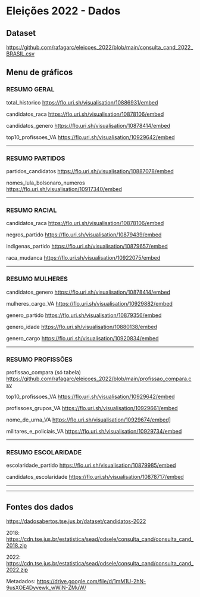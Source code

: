 # Eleições 2022 - Dados

## Dataset

https://github.com/rafagarc/eleicoes_2022/blob/main/consulta_cand_2022_BRASIL.csv

## Menu de gráficos

### RESUMO GERAL

total_historico
https://flo.uri.sh/visualisation/10886931/embed

candidatos_raca
https://flo.uri.sh/visualisation/10878106/embed

candidatos_genero
https://flo.uri.sh/visualisation/10878414/embed

top10_profissoes_VA
https://flo.uri.sh/visualisation/10929642/embed

----

### RESUMO PARTIDOS

partidos_candidatos
https://flo.uri.sh/visualisation/10887078/embed

nomes_lula_bolsonaro_numeros
https://flo.uri.sh/visualisation/10917340/embed

----

### RESUMO RACIAL

candidatos_raca
https://flo.uri.sh/visualisation/10878106/embed

negros_partido
https://flo.uri.sh/visualisation/10879439/embed

indigenas_partido
https://flo.uri.sh/visualisation/10879657/embed

raca_mudanca
https://flo.uri.sh/visualisation/10922075/embed

----

### RESUMO MULHERES

candidatos_genero
https://flo.uri.sh/visualisation/10878414/embed

mulheres_cargo_VA
https://flo.uri.sh/visualisation/10929882/embed

genero_partido
https://flo.uri.sh/visualisation/10879356/embed

genero_idade
https://flo.uri.sh/visualisation/10880138/embed

genero_cargo
https://flo.uri.sh/visualisation/10920834/embed

----

### RESUMO PROFISSÕES

profissao_compara (só tabela)
https://github.com/rafagarc/eleicoes_2022/blob/main/profissao_compara.csv

top10_profissoes_VA
https://flo.uri.sh/visualisation/10929642/embed

profissoes_grupos_VA
https://flo.uri.sh/visualisation/10929661/embed

nome_de_urna_VA
https://flo.uri.sh/visualisation/10929674/embed]

militares_e_policiais_VA
https://flo.uri.sh/visualisation/10929734/embed

----

### RESUMO ESCOLARIDADE

escolaridade_partido
https://flo.uri.sh/visualisation/10879985/embed

candidatos_escolaridade
https://flo.uri.sh/visualisation/10878717/embed


----

----

## Fontes dos dados

https://dadosabertos.tse.jus.br/dataset/candidatos-2022

2018: https://cdn.tse.jus.br/estatistica/sead/odsele/consulta_cand/consulta_cand_2018.zip

2022: https://cdn.tse.jus.br/estatistica/sead/odsele/consulta_cand/consulta_cand_2022.zip

Metadados: https://drive.google.com/file/d/1mM1U-2hN-9usXOE4Dyvewk_wWjN-ZMuW/

